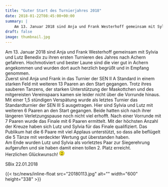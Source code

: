 ```yaml
---
title: "Guter Start des Turnierjahres 2018"
date: 2018-01-22T08:45:00+00:00
summary: |
    Am 13. Januar 2018 sind Anja und Frank Westerhoff gemeinsam mit Sylvia und Lutz Benedix zu ihren ersten Turnieren des Jahres nach Achern gefahren. Hochmotiviert und bester Laune sind die vier gut in Achern angekommen und wurden dort auch herzlich begrüßt und in Empfang genommen.
draft: false
image: thumbnail.jpg
---
```


Am 13. Januar 2018 sind Anja und Frank Westerhoff gemeinsam mit Sylvia und Lutz Benedix zu ihren ersten Turnieren des Jahres nach Achern gefahren. Hochmotiviert und bester Laune sind die vier gut in Achern angekommen und wurden dort auch herzlich begrüßt und in Empfang genommen.   
Zuerst sind Anja und Frank in das Turnier der SEN II A Standard in einem starken Feld mit weiteren 13 Paaren an den Start gegangen. Trotz ihres sauberen Tanzens, der starken Unterstützung der Maskottchen und des mitgereisten Vereinspaars kamen sie leider nicht über die Vorrunde hinaus.   
Mit einer 1,5 stündigen Verspätung wurde als letztes Turnier das Standardturnier der SEN III S ausgetragen. Hier sind Sylvia und Lutz mit weiteren 6 Paaren an den Start gegangen. Beide hatten sich nach ihrer längeren Verletzungspause noch nicht viel erhofft. Nach einer Vorrunde mit 7 Paaren wurde das Finale mit 6 Paaren ermittelt. Mit der höchsten Anzahl der Kreuze haben sich Lutz und Sylvia für das Finale qualifiziert. Das Publikum hat die 6 Paare mit viel Applaus unterstützt, so dass alle beflügelt die 5 Tänze mit verdeckter Wertung gut überstanden haben.  
Am Ende wurden Lutz und Sylvia als vorletztes Paar zur Siegerehrung aufgerufen und sie haben damit einen tollen 2. Platz erreicht.   
Herzlichen Glückwunsch! ![smile](smiley-smile.gif)

SBix 22.01.2018

{{< tsc/news/inline-float src="20180113.jpg" alt="" width="600" height="338" >}}


